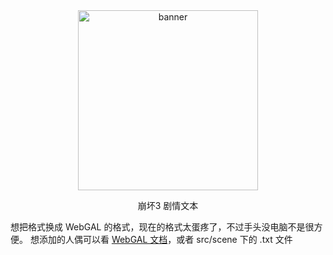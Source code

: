 <div align = center>

<img src="https://trrrrw.github.io/HI3_dialogue_share/assets/image/kcc-2000.png" width="288" height="288" alt="banner">

<br>


崩坏3 剧情文本
<br>
</div>

想把格式换成 WebGAL 的格式，现在的格式太蛋疼了，不过手头没电脑不是很方便。
想添加的人偶可以看 [WebGAL 文档](https://docs.openwebgal.com/webgal-script/dialogue.html)，或者 src/scene 下的 .txt 文件
